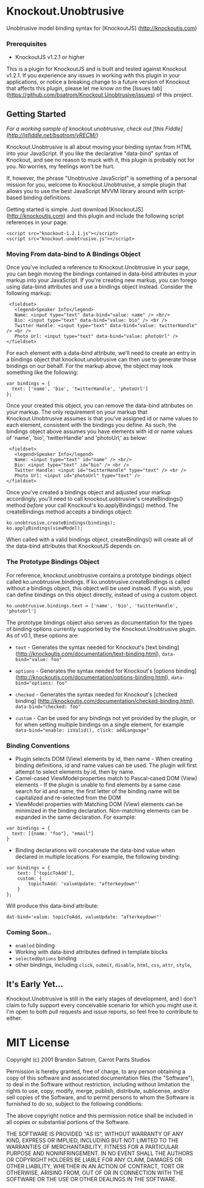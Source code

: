 # Knockout.Unobtrusive

Unobtrusive model binding syntax for [KnockoutJS] (http://knockoutjs.com)

### Prerequisites

* KnockoutJS v1.2.1 or higher

This is a plugin for KnockoutJS and is built and tested against Knockout v1.2.1. If you experience any issues in working with this plugin in your applications, or notice a breaking change to a future version of Knockout that affects this plugin, please let me know on the [Issues tab] (https://github.com/bsatrom/Knockout.Unobtrusive/issues) of this project.

## Getting Started

*For a working sample of knockout.unobtrusive, check out [this Fiddle] (http://jsfiddle.net/bsatrom/vRECM/)*

Knockout.Unobtrusive is all about moving your binding syntax from HTML into your JavaScript. If you like the declarative "data-bind" syntax of Knockout, and see no reason to muck with it, this plugin is probably not for you. No worries, my feelings won't be hurt.

If, however, the phrase "Unobtrusive JavaScript" is something of a personal mission for you, welcome to Knockout.Unobtrusive, a simple plugin that allows you to use the best JavaScript MVVM library around with script-based binding definitions. 

Getting started is simple. Just download [KnockoutJS] (http://knockoutjs.com) and this plugin and include the following script references in your page.

````
<script src="knockout-1.2.1.js"></script>
<script src="knockout.unobtrusive.js"></script>
````

### Moving From data-bind to A Bindings Object

Once you've included a reference to Knockout.Unobtrusive in your page, you can begin moving the bindings contained in data-bind attributes in your markup into your JavaScript. If you're creating new markup, you can forego using data-bind attributes and use a bindings object instead. Consider the following markup:

````
 <fieldset>
   <legend>Speaker Info</legend>
   Name: <input type="text" data-bind="value: name" /> <br/>
   Bio: <input type="text" data-bind="value: bio" /> <br />
   Twitter Handle: <input type="text" data-bind="value: twitterHandle" /> <br />
   Photo Url: <input type="text" data-bind="value: photoUrl" />    
</fieldset>
````

For each element with a data-bind attribute, we'll need to create an entry in a bindings object that knockout.unobtrusive can then use to generate those bindings on our behalf. For the markup above, the object may look something like the following:

````
var bindings = {
  text: ['name', 'bio', 'twitterHandle', 'photoUrl']
};
````

Once your created this object, you can remove the data-bind attributes on your markup. The only requirement on your markup that Knockout.Unobtrusive assumes is that you've assigned id or name values to each element, consistent with the bindings you define. As such, the bindings object above assumes you have elements with id or name values of 'name', 'bio', 'twitterHandle' and 'photoUrl,' as below:

````
 <fieldset>
   <legend>Speaker Info</legend>
   Name: <input type="text" id="name" /> <br/>
   Bio: <input type="text" id="bio" /> <br />
   Twitter Handle: <input id="twitterHandle" type="text" /> <br />
   Photo Url: <input id="photoUrl" type="text" />    
</fieldset>
````

Once you've created a bindings object and adjusted your markup accordingly, you'll need to call knockout.uobtrusive's createBindings() method *before* your call Knockout's ko.applyBindings() method. The createBindings method accepts a bindings object:

````
ko.unobtrusive.createBindings(bindings);
ko.applyBindings(viewModel);
````

When called with a valid bindings object, createBindings() will create all of the data-bind attributes that KnockoutJS depends on.

### The Prototype Bindings Object

For reference, knockout.unobtrusive contains a prototype bindings object called ko.unobtrusive.bindings. If ko.unobtrusive.createBindings is called without a bindings object, this object will be used instead. If you wish, you can define bindings on this object directly, instead of using a custom object.

````
ko.unobtrusive.bindings.text = ['name', 'bio', 'twitterHandle', 'photoUrl']
```` 

The prototype bindings object also serves as documentation for the types of binding options currently supported by the Knockout.Unobtrusive plugin. As of v0.1, these options are:

* ````text```` - Generates the syntax needed for Knockout's [text binding] (http://knockoutjs.com/documentation/text-binding.html), ````data-bind="value: foo"````
* ````options```` - Generates the syntax needed for Knockout's [options binding] (http://knockoutjs.com/documentation/options-binding.html), ````data-bind="options: foo"````

* ````checked```` - Generates the syntax needed for Knockout's [checked binding] (http://knockoutjs.com/documentation/checked-binding.html), ````data-bind="checked: foo"````
* ````custom```` - Can be used for any bindings not yet provided by the plugin, or for when setting multiple bindings on a single element, for example ````data-bind="enable: isValid(), click: addLanguage"````

### Binding Conventions

* Plugin selects DOM (View) elements by id, then name - When creating binding definitions, id and name values can be used. The plugin will first attempt to select elements by id, then by name.
* Camel-cased ViewModel properties match to Pascal-cased DOM (View) elements - If the plugin is unable to find elements by a same case search for id and name, the first letter of the binding name will be capitalized and re-selected from the DOM
* ViewModel properties with Matching DOM (View) elements can be minimized in the binding declaration. Non-matching elements can be expanded in the same declaration. For example:

````
var bindings = {
  text: [{name: "foo"}, "email"]
}
````

* Binding declarations will concatenate the data-bind value when declared in multiple locations. For example, the following binding:

````
var bindings = {
    text: ['topicToAdd'],
    custom: {
        topicToAdd: 'valueUpdate: "afterkeydown"'
    }
};
````

Will produce this data-bind attribute:

````
dat-bind='value: topicToAdd, valueUpdate: "afterkeydown"'
````

### Coming Soon..

* ````enabled```` binding
* Working with data-bind attributes defined in template blocks
* ````selectedOptions```` binding
* other bindings, including ````click````, ````submit````, ````disable````, ````html````, ````css````, ````attr````, ````style````, 

## It's Early Yet...

Knockout.Unobtrusive is still in the early stages of development, and I don't claim to fully support every conceivable scenario for which you might use it. I'm open to both pull requests and issue reports, so feel free to contribute to either.

# MIT License

Copyright (c) 2001 Brandon Satrom, Carrot Pants Studios

Permission is hereby granted, free of charge, to any person obtaining a copy
of this software and associated documentation files (the "Software"), to deal
in the Software without restriction, including without limitation the rights
to use, copy, modify, merge, publish, distribute, sublicense, and/or sell
copies of the Software, and to permit persons to whom the Software is
furnished to do so, subject to the following conditions:

The above copyright notice and this permission notice shall be included in
all copies or substantial portions of the Software.

THE SOFTWARE IS PROVIDED "AS IS", WITHOUT WARRANTY OF ANY KIND, EXPRESS OR
IMPLIED, INCLUDING BUT NOT LIMITED TO THE WARRANTIES OF MERCHANTABILITY,
FITNESS FOR A PARTICULAR PURPOSE AND NONINFRINGEMENT. IN NO EVENT SHALL THE
AUTHORS OR COPYRIGHT HOLDERS BE LIABLE FOR ANY CLAIM, DAMAGES OR OTHER
LIABILITY, WHETHER IN AN ACTION OF CONTRACT, TORT OR OTHERWISE, ARISING FROM,
OUT OF OR IN CONNECTION WITH THE SOFTWARE OR THE USE OR OTHER DEALINGS IN
THE SOFTWARE.